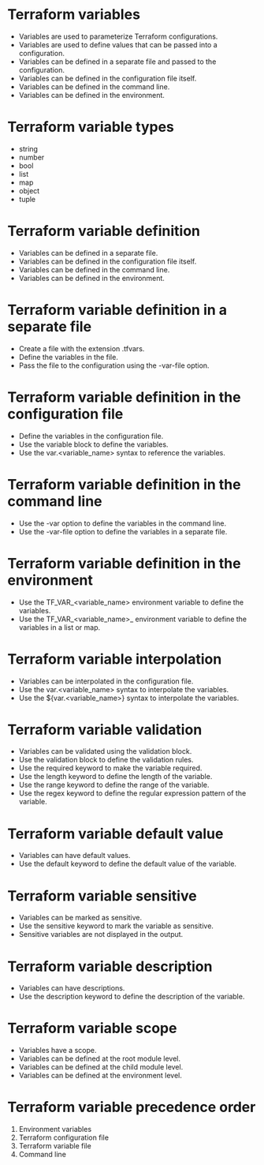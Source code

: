 # Terraform variables
- Variables are used to parameterize Terraform configurations.
- Variables are used to define values that can be passed into a configuration.
- Variables can be defined in a separate file and passed to the configuration.
- Variables can be defined in the configuration file itself.
- Variables can be defined in the command line.
- Variables can be defined in the environment.

# Terraform variable types
- string
- number
- bool
- list
- map
- object
- tuple

# Terraform variable definition
- Variables can be defined in a separate file.
- Variables can be defined in the configuration file itself.
- Variables can be defined in the command line. 
- Variables can be defined in the environment.

# Terraform variable definition in a separate file
- Create a file with the extension .tfvars.
- Define the variables in the file.
- Pass the file to the configuration using the -var-file option.

# Terraform variable definition in the configuration file
- Define the variables in the configuration file.
- Use the variable block to define the variables.
- Use the var.<variable_name> syntax to reference the variables.

# Terraform variable definition in the command line
- Use the -var option to define the variables in the command line.
- Use the -var-file option to define the variables in a separate file.

# Terraform variable definition in the environment
- Use the TF_VAR_<variable_name> environment variable to define the variables.
- Use the TF_VAR_<variable_name>_<index> environment variable to define the variables in a list or map.

# Terraform variable interpolation
- Variables can be interpolated in the configuration file.
- Use the var.<variable_name> syntax to interpolate the variables.
- Use the ${var.<variable_name>} syntax to interpolate the variables.

# Terraform variable validation
- Variables can be validated using the validation block.
- Use the validation block to define the validation rules.
- Use the required keyword to make the variable required.
- Use the length keyword to define the length of the variable.
- Use the range keyword to define the range of the variable.
- Use the regex keyword to define the regular expression pattern of the variable.

# Terraform variable default value
- Variables can have default values.
- Use the default keyword to define the default value of the variable.

# Terraform variable sensitive
- Variables can be marked as sensitive.
- Use the sensitive keyword to mark the variable as sensitive.
- Sensitive variables are not displayed in the output.

# Terraform variable description
- Variables can have descriptions.
- Use the description keyword to define the description of the variable.

# Terraform variable scope
- Variables have a scope.
- Variables can be defined at the root module level.
- Variables can be defined at the child module level.
- Variables can be defined at the environment level.

# Terraform variable precedence order

1. Environment variables
2. Terraform configuration file
3. Terraform variable file
4. Command line


